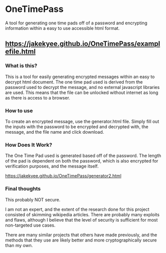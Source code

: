 # OneTimePass
A tool for generating one time pads off of a password and encrypting information within a easy to use accessible html format.
## https://jakekyee.github.io/OneTimePass/examplefile.html

### What is this?

This is a tool for easily generating encrypted messages within an easy to decrypt html document. The one time pad used is derived from the password used to decrypt the message, and no external javascript libraries are used. This means that the file can be unlocked without internet as long as there is access to a browser. 


### How to use


To create an encrypted message, use the generator.html file. Simply fill out the inputs with the password to be encrypted and decrypted with, the message, and the file name and click download.

### How Does It Work?

The One Time Pad used is generated based off of the password. The length of the pad is dependent on both the password, which is also encrypted for verification purposes, and the message itself. 



[//]: #![AliceToMessage](https://user-images.githubusercontent.com/99901262/210124519-288ffd4a-498d-4fa3-97a5-077a2802a5bf.png)  





https://jakekyee.github.io/OneTimePass/generator2.html

### Final thoughts


This probably NOT secure.

I am not an expert, and the extent of the research done for this project consisted of skimming wikipedia articles. There are probably many exploits and flaws, although I believe that the level of security is sufficient for most non-targeted use cases.

There are many similar projects that others have made previously, and the methods that they use are likely better and more cryptographically secure than my own.
